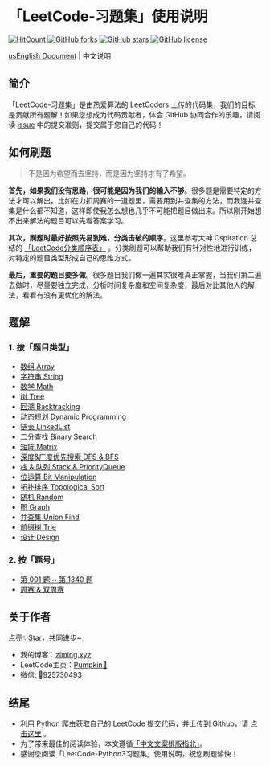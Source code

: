 # 「LeetCode-习题集」使用说明

[![HitCount](http://hits.dwyl.io/ML-ZimingMeng/LeetCode-Python3.svg)](http://hits.dwyl.io/ML-ZimingMeng/LeetCode-Python3) [![GitHub forks](https://img.shields.io/github/forks/ML-ZimingMeng/LeetCode-Python3)](https://github.com/ML-ZimingMeng/LeetCode-Python3/network)   [![GitHub stars](https://img.shields.io/github/stars/ML-ZimingMeng/LeetCode-Python3)](https://github.com/ML-ZimingMeng/LeetCode-Python3/stargazers) [![GitHub license](https://img.shields.io/github/license/ML-ZimingMeng/LeetCode-Python3)](https://github.com/ML-ZimingMeng/LeetCode-Python3/blob/master/LICENSE)

[usEnglish Document](README_en.md) | 中文说明 
## 简介
「LeetCode-习题集」是由热爱算法的 LeetCoders 上传的代码集，我们的目标是贡献所有题解！如果您想成为代码贡献者，体会 GitHub 协同合作的乐趣，请阅读 [issue](https://github.com/ML-ZimingMeng/LeetCode-Python3/issues/1) 中的提交准则，提交属于您自己的代码！
## 如何刷题
> 不是因为希望而去坚持，而是因为坚持才有了希望。

**首先，如果我们没有思路，很可能是因为我们的输入不够**。很多题是需要特定的方法才可以解出。比如在力扣周赛的一道题里，需要用到并查集的方法，而我连并查集是什么都不知道，这样即使我怎么想也几乎不可能把题目做出来。所以刚开始想不出来解法的题目可以先看答案学习。

**其次，刷题时最好按照先易到难，分类击破的顺序**。这里参考大神 Cspiration 总结的 [「LeetCode分类顺序表」](https://cspiration.com/leetcodeClassification) 。分类刷题可以帮助我们有针对性地进行训练，对特定的题目类型形成自己的思维方式。

**最后，重要的题目要多做**。很多题目我们做一遍其实很难真正掌握，当我们第二遍去做时，尽量要独立完成，分析时间复杂度和空间复杂度，最后对比其他人的解法，看看有没有更优化的解法。
## 题解
### 1. 按「题目类型」
- [数组 Array](/source/Clarification/Array)
- [字符串 String](/source/Clarification/String)
- [数学 Math](/source/Clarification/Math)
- [树 Tree](/source/Clarification/Tree)
- [回溯 Backtracking](/source/Clarification/Backtracking)
- [动态规划 Dynamic Programming](/ssource/Clarification/Dynamic_Programming)
- [链表 LinkedList](/source/Clarification/LinkedList)
- [二分查找 Binary Search](/source/Clarification/Binary_Search)
- [矩阵 Matrix](/source/Clarification/Matrix)
- [深度&广度优先搜索 DFS & BFS](/source/Clarification/DFS_BFS)
- [栈 & 队列 Stack & PriorityQueue](/source/Clarification/Stack_PriorityQueue)
- [位运算 Bit Manipulation](/source/Clarification/Bit_Manipulation)
- [拓扑排序 Topological Sort](/source/Clarification/Topological_Sort)
- [随机 Random](/source/Clarification/Random)
- [图 Graph](/source/Clarification/Graph)
- [并查集 Union Find](/source/Clarification/Union_Find)
- [前缀树 Trie](/source/Clarification/Trie)
- [设计 Design](/source/Clarification/Design)
### 2. 按「题号」
- [第 001 题 ~ 第 1340 题](/source/All_Solutions)
- [周赛 & 双周赛](/source/weeks) 



## 关于作者
点亮✨Star，共同进步~
- 我的博客：[ziming.xyz](https://www.ziming.xyz/)
- LeetCode主页：[Pumpkin🎃](https://leetcode-cn.com/u/ml-zimingmeng/)
- 微信: 🔰925730493
## 结尾
- 利用 Python 爬虫获取自己的 LeetCode 提交代码，并上传到 Github，请 [点击这里](https://github.com/ML-ZimingMeng/LeetCodeCN-Submissions-Crawler) 。
- 为了带来最佳的阅读体验，本文遵循[「中文文案排版指北」](https://github.com/mzlogin/chinese-copywriting-guidelines)。
- 感谢您阅读「LeetCode-Python3习题集」使用说明，祝您刷题愉快！
